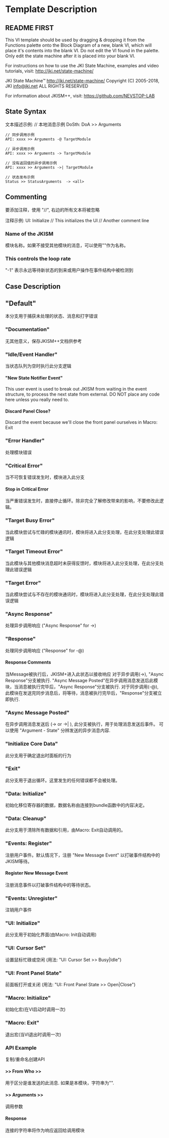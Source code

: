 # Template Description

## README FIRST
This VI template should be used by dragging & dropping it from the Functions palette onto the Block Diagram of a new, blank VI, which will place it's contents into the blank VI.
Do not edit the VI found in the palette.  Only edit the state machine after it is placed into your blank VI.

For instructions on how to use the JKI State Machine, examples and video tutorials, visit: http://jki.net/state-machine/

JKI State Machine™
http://jki.net/state-machine/
Copyright (C) 2005-2018, JKI <info@jki.net>
ALL RIGHTS RESERVED

For information about JKISM++, visit: https://github.com/NEVSTOP-LAB

## State Syntax
文本描述示例:
    // 本地消息示例
    DoSth: DoA >> Arguments

    // 同步调用示例
    API: xxxx >> Arguments -@ TargetModule

    // 异步调用示例
    API: xxxx >> Arguments -> TargetModule

    // 没有返回值的异步调用示例
    API: xxxx >> Arguments ->| TargetModule

    // 状态发布示例
    Status >> StatusArguments  -> <all>


## Commenting
要添加注释，使用 "//", 右边的所有文本将被忽略

注释示例:
UI: Initialize // This initializes the UI
// Another comment line

### Name of the JKISM
模块名称。如果不接受其他模块的消息，可以使用""作为名称。

### This controls the loop rate
"-1" 表示永远等待新状态的到来或用户操作在事件结构中被检测到

## Case Description

## "Default"
本分支用于捕获未处理的状态、消息和打字错误

### "Documentation"
无其他意义，保存JKISM++文档供参考

### "Idle/Event Handler"
当状态队列为空时执行此分支逻辑

#### "New State Notifier Event"
This user event is used to break out JKISM from waiting in the event structure, to process the next state from external. DO NOT place any code here unless you really need to.


#### Discard Panel Close?
Discard the event because we'll close the front panel ourselves in Macro: Exit

### "Error Handler"
处理模块错误

### "Critical Error"
当不可恢复错误发生时，模块进入此分支

#### Stop in Critical Error
当严重错误发生时，直接停止循环。除非完全了解修改带来的影响，不要修改此逻辑。

### "Target Busy Error"
当此模块尝试与忙碌的模块通讯时，模块将进入此分支处理，在此分支处理此错误逻辑

### "Target Timeout Error"
当此模块与其他模块消息超时未获得反馈时，模块将进入此分支处理，在此分支处理此错误逻辑

### "Target Error"
当此模块尝试与不存在的模块通讯时，模块将进入此分支处理，在此分支处理此错误逻辑

### "Async Response"
处理异步调用响应 ("Async Response" for ->)


### "Response"
处理同步调用响应 ("Response" for -@)


#### Response Comments
当Message被执行后，JKISM+进入此状态以接收响应
    对于异步调用(->), "Async Response"分支被执行. "Async Message Posted"在异步调用消息发送后此模块，当消息被执行完毕后，"Async Response"分支被执行.
    对于同步调用(-@), 此模块在发送完同步消息后，将等待，消息被执行完毕后，"Response"分支被立即执行.

### "Async Message Posted"
在异步调用消息发送后 (-> or ->| ), 此分支被执行，用于处理消息发送后事件。
可以使用 "Argument - State" 分辨发送的异步消息内容.


### "Initialize Core Data"
此分支用于确定退出时面板的行为

### "Exit"
此分支用于退出循环。这里发生的任何错误都不会被处理。

### "Data: Initialize"
初始化移位寄存器的数据，数据名称由连接到bundle函数中的内容决定。

### "Data: Cleanup"
此分支用于清除所有数据和引用，由Macro: Exit自动调用的。

### "Events: Register"
注册用户事件。默认情况下，注册 "New Message Event" 以打破事件结构中的JKISM等待。

#### Register New Message Event
注册消息事件以打破事件结构中的等待状态。

### "Events: Unregister"
注销用户事件

### "UI: Initialize"
此分支用于初始化界面(由Macro: Init自动调用)

### "UI: Cursor Set"
设置鼠标忙碌或空闲
(用法: "UI: Cursor Set >> Busy|Idle")

### "UI: Front Panel State"
前面板打开或关闭
(用法: "UI: Front Panel State >> Open|Close")

### "Macro: Initialize"
初始化宏(在VI启动时调用一次)

### "Macro: Exit"
退出宏(当VI退出时调用一次)

### API Example
复制/重命名创建API

#### >> From Who >>
用于区分是谁发送的此消息. 如果是本模块，字符串为"".


#### >> Arguments >>
调用参数

#### Response
连接的字符串将作为响应返回给调用模块
